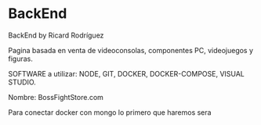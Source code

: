 # BackEnd
BackEnd by Ricard Rodríguez

Pagina basada en venta de videoconsolas, componentes PC, videojuegos y figuras.

SOFTWARE a utilizar: NODE, GIT, DOCKER, DOCKER-COMPOSE, VISUAL STUDIO.

Nombre: BossFightStore.com



Para conectar docker con mongo lo primero que haremos sera 













